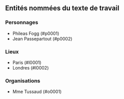 ## Entités nommées du texte de travail


### Personnages

* Phileas Fogg (#p0001)
* Jean Passepartout (#p0002)

### Lieux

* Paris (#l0001)
* Londres (#l0002)

### Organisations

* Mme Tussaud (#o0001)